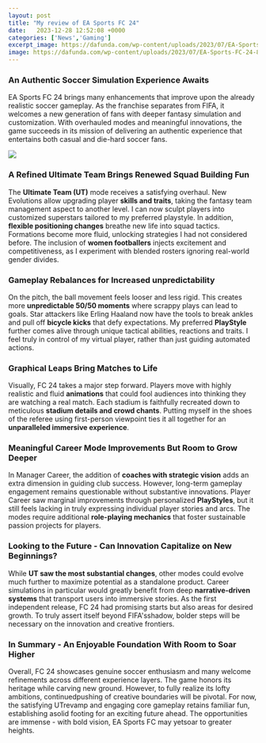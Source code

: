 ```yaml
---
layout: post
title: "My review of EA Sports FC 24"
date:   2023-12-28 12:52:08 +0000
categories: ['News','Gaming']
excerpt_image: https://dafunda.com/wp-content/uploads/2023/07/EA-Sports-FC-24-800x686.jpg
image: https://dafunda.com/wp-content/uploads/2023/07/EA-Sports-FC-24-800x686.jpg
---
```


### An Authentic Soccer Simulation Experience Awaits
EA Sports FC 24 brings many enhancements that improve upon the already realistic soccer gameplay. As the franchise separates from FIFA, it welcomes a new generation of fans with deeper fantasy simulation and customization. With overhauled modes and meaningful innovations, the game succeeds in its mission of delivering an authentic experience that entertains both casual and die-hard soccer fans. 

![](https://dafunda.com/wp-content/uploads/2023/07/EA-Sports-FC-24-800x686.jpg)
### **A Refined Ultimate Team Brings Renewed Squad Building Fun** 
The **Ultimate Team (UT)** mode receives a satisfying overhaul. New Evolutions allow upgrading player **skills and traits**, taking the fantasy team management aspect to another level. I can now sculpt players into customized superstars tailored to my preferred playstyle. In addition, **flexible positioning changes** breathe new life into squad tactics. Formations become more fluid, unlocking strategies I had not considered before. The inclusion of **women footballers** injects excitement and competitiveness, as I experiment with blended rosters ignoring real-world gender divides. 
### **Gameplay Rebalances for Increased unpredictability**
On the pitch, the ball movement feels looser and less rigid. This creates more **unpredictable 50/50 moments** where scrappy plays can lead to goals. Star attackers like Erling Haaland now have the tools to break ankles and pull off **bicycle kicks** that defy expectations. My preferred **PlayStyle** further comes alive through unique tactical abilities, reactions and traits. I feel truly in control of my virtual player, rather than just guiding automated actions.
### **Graphical Leaps Bring Matches to Life**  
Visually, FC 24 takes a major step forward. Players move with highly realistic and fluid **animations** that could fool audiences into thinking they are watching a real match. Each stadium is faithfully recreated down to meticulous **stadium details and crowd chants**. Putting myself in the shoes of the referee using first-person viewpoint ties it all together for an **unparalleled immersive experience**.
### **Meaningful Career Mode Improvements But Room to Grow Deeper**
In Manager Career, the addition of **coaches with strategic vision** adds an extra dimension in guiding club success. However, long-term gameplay engagement remains questionable without substantive innovations. Player Career saw marginal improvements through personalized **PlayStyles**, but it still feels lacking in truly expressing individual player stories and arcs. The modes require additional **role-playing mechanics** that foster sustainable passion projects for players.
### **Looking to the Future - Can Innovation Capitalize on New Beginnings?**  
While **UT saw the most substantial changes**, other modes could evolve much further to maximize potential as a standalone product. Career simulations in particular would greatly benefit from deep **narrative-driven systems** that transport users into immersive stories. As the first independent release, FC 24 had promising starts but also areas for desired growth. To truly assert itself beyond FIFA'sshadow, bolder steps will be necessary on the innovation and creative frontiers. 
### **In Summary - An Enjoyable Foundation With Room to Soar Higher**
Overall, FC 24 showcases genuine soccer enthusiasm and many welcome refinements across different experience layers. The game honors its heritage while carving new ground. However, to fully realize its lofty ambitions, continuedpushing of creative boundaries will be pivotal. For now, the satisfying UTrevamp and engaging core gameplay retains familiar fun, establishing asolid footing for an exciting future ahead. The opportunities are immense - with bold vision, EA Sports FC may yetsoar to greater heights.